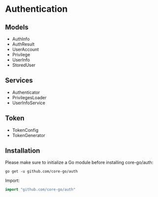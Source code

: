 # Authentication
## Models
- AuthInfo
- AuthResult
- UserAccount
- Privilege
- UserInfo
- StoredUser

## Services
- Authenticator
- PrivilegesLoader
- UserInfoService

## Token
- TokenConfig
- TokenGenerator

## Installation
Please make sure to initialize a Go module before installing core-go/auth:

```shell
go get -u github.com/core-go/auth
```

Import:
```go
import "github.com/core-go/auth"
```
